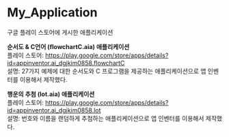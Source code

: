 # My_Application
구글 플레이 스토어에 게시한 애플리케이션

<b>순서도 & C언어 (flowchartC.aia) 애플리케이션</b><br>
플레이 스토어: https://play.google.com/store/apps/details?id=appinventor.ai_dgjkim0858.flowchartC<br>
설명: 27가지 예제에 대한 순서도와 C 프로그램을 제공하는 애플리케이션으로 앱 인벤터를 이용해서 제작했다.<br>

<b>행운의 추첨 (lot.aia) 애플리케이션</b><br>
플레이 스토어: https://play.google.com/store/apps/details?id=appinventor.ai_dgjkim0858.lot<br>
설명: 번호와 이름을 랜덤하게 추첨하는 애플리케이션으로 앱 인벤터를 이용해서 제작했다.<br>
